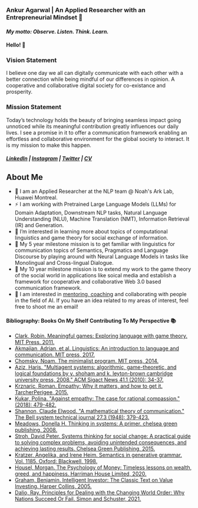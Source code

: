 ### Ankur Agarwal | An Applied Researcher with an Entrepreneurial Mindset 🌱
#### _My motto: Observe. Listen. Think. Learn._

#### Hello! 👋 

### Vision Statement
I believe one day we all can digitally communicate with each other with a better connection while being mindful of our differences in opinion. A cooperative and collaborative digital society for co-existance and prosperity.


### Mission Statement
Today’s technology holds the beauty of bringing seamless impact going unnoticed while its meaningful contribution greatly influences our daily lives. I see a promise in it to offer a communication framework enabling an effortless and collaborative environment for the global society to interact. It is my mission to make this happen.


##### [LinkedIn](https://www.linkedin.com/in/ankur1998) | [Instagram](https://www.instagram.com/ankur0148) | [Twitter](https://twitter.com/anankur) | [CV](https://drive.google.com/file/d/112vJqUTvcQWs11QVXOYxNbee3mT9fU-Y/view)

## About Me

- 🔭 I am an Applied Researcher at the NLP team @ Noah's Ark Lab, Huawei Montreal. 
- ⚡ I am working with Pretrained Large Language Models (LLMs) for Domain Adaptation, Downstream NLP tasks, Natural Language Understanding (NLU), Machine Translation (NMT), Information Retrieval (IR) and Generation.
- 🌱 I’m interested in learning more about topics of computational linguistics and game theory for social exchange of information.
- 💬 My 5 year milestone mission is to get familiar with linguistics for communication topics of Semantics, Pragmatics and Language Discourse by playing around with Neural Language Models in tasks like Monolingual and Cross-lingual Dialogue.
- 💬 My 10 year milestone mission is to extend my work to the game theory of the social world in applications like soical media and establish a framework for cooperative and collaborative Web 3.0 based communication framework.
- 👯 I am interested in [mentoring, coaching](https://lnkd.in/dGBVPpuu) and collaborating with people in the field of AI. If you have an idea related to my areas of interest, feel free to shoot me an email!

#### Bibliography: Books On My Shelf Contributing To My Perspective 📚
- [Clark, Robin. Meaningful games: Exploring language with game theory. MIT Press, 2011.](https://www.amazon.ca/Meaningful-Games-Exploring-Language-Theory/dp/0262016176)
- [Akmajian, Adrian, et al. Linguistics: An introduction to language and communication. MIT press, 2017.](https://www.amazon.ca/Linguistics-Introduction-Communication-Adrian-Akmajian/dp/026253326X)
- [Chomsky, Noam. The minimalist program. MIT press, 2014.](https://www.amazon.ca/dp/0262531283/?coliid=I33XA01M3979X9&colid=1DZJE8P05R1PQ&psc=1&ref_=lv_ov_lig_dp_it)
- [Aziz, Haris. "Multiagent systems: algorithmic, game-theoretic, and logical foundations by y. shoham and k. leyton-brown cambridge university press, 2008." ACM Sigact News 41.1 (2010): 34-37.](https://www.amazon.ca/Multiagent-Systems-Algorithmic-Game-Theoretic-Foundations/dp/0521899435)
- [Krznaric, Roman. Empathy: Why it matters, and how to get it. TarcherPerigee, 2015.](https://www.amazon.ca/Empathy-Why-Matters-How-Get-ebook/dp/B00HDMMEP2)
- [Kukar, Polina. "Against empathy: The case for rational compassion." (2018): 479-482.](https://www.amazon.ca/dp/0062339346/?coliid=I2ACB4KQ9VNVU2&colid=1DZJE8P05R1PQ&psc=1&ref_=lv_ov_lig_dp_it)
- [Shannon, Claude Elwood. "A mathematical theory of communication." The Bell system technical journal 27.3 (1948): 379-423.](https://people.math.harvard.edu/~ctm/home/text/others/shannon/entropy/entropy.pdf)
- [Meadows, Donella H. Thinking in systems: A primer. chelsea green publishing, 2008.](https://www.amazon.ca/Thinking-Systems-Primer-Donella-Meadows/dp/1603580557)
- [Stroh, David Peter. Systems thinking for social change: A practical guide to solving complex problems, avoiding unintended consequences, and achieving lasting results. Chelsea Green Publishing, 2015.](https://www.amazon.ca/dp/160358580X/?coliid=I3EY8L1AL82GAP&colid=1DZJE8P05R1PQ&psc=1&ref_=lv_ov_lig_dp_it)
- [Kratzer, Angelika, and Irene Heim. Semantics in generative grammar. Vol. 1185. Oxford: Blackwell, 1998.](https://www.amazon.ca/dp/0631197133/?coliid=IA0K61MUVKZB5&colid=1DZJE8P05R1PQ&psc=1&ref_=lv_ov_lig_dp_it&asin=0631197133&revisionId=&format=4&depth=1)
- [Housel, Morgan. The Psychology of Money: Timeless lessons on wealth, greed, and happiness. Harriman House Limited, 2020.](https://www.amazon.ca/Psychology-Money-Timeless-lessons-happiness/dp/0857197681/ref=pd_bxgy_img_sccl_2/132-8352436-8211815?pd_rd_w=1FTL5&content-id=amzn1.sym.17b2b149-58e2-4824-ba79-851c5f351fdc&pf_rd_p=17b2b149-58e2-4824-ba79-851c5f351fdc&pf_rd_r=BF4GNZ5BFYV1E61E21W0&pd_rd_wg=Ffvri&pd_rd_r=f6d1d4f8-224a-41df-932e-edb61897365c&pd_rd_i=0857197681&psc=1)
- [Graham, Benjamin. Intelligent Investor: The Classic Text on Value Investing. Harper Collins, 2005.](https://www.amazon.ca/dp/0060752610/?coliid=I2GGE77HN9B600&colid=1DZJE8P05R1PQ&psc=1&ref_=lv_ov_lig_dp_it)
- [Dalio, Ray. Principles for Dealing with the Changing World Order: Why Nations Succeed Or Fail. Simon and Schuster, 2021.](https://www.amazon.ca/dp/1982160276/?coliid=I1VSWG55SA1H47&colid=1DZJE8P05R1PQ&psc=1&ref_=lv_ov_lig_dp_it)



<!--
**ankur-98/ankur-98** is a ✨ _special_ ✨ repository because its `README.md` (this file) appears on your GitHub profile.

Here are some ideas to get you started:

- 🔭 I am an Applied Researcher at the NLP team @ Noah's Ark Lab, Huawei Montreal. 
- 🌱 I’m currently learning ...
- 👯 I’m looking to collaborate on ...
- 🤔 I’m looking for help with ...
- 💬 Ask me about ...
- 📫 How to reach me: ...
- 😄 Pronouns: ...
- ⚡ Fun fact: ...
-->

<!-- 
### Hello, I am Ankit! 👋

- 🔭 I’m an Applied Science Leader at Alexa AI team @ Amazon. I am passionate about the intersection of Artificial Intelligence (A.I.) and building unique customer experiences using concepts from Natural Language Understanding (NLU), Information Retrival (IR) and Machine Learning (ML).

- 💬  My personal mission is to build AI-based solutions that solve a high-impact problem for people around the globe and simplify everyday living.

- 🌱 I have also served as a consultant and course facilitator for Stanford's XCS221 (Principles of AI), XCS224u (Natural Language Understanding) professional courses

- 👯 I am interested in mentoring, coaching and collaborating with people in the field of AI. If you have an idea related to my areas of interest, feel free to shoot me an email!

- 📫  You can reach me at: ankitrchadha at gmail

- ⚡ Finding me on Internet: 
-   www.ankit-ai.blogspot.com 
-   www.ankitrchadha.com 
-   www.linkedin.com/in/ankitrc
-->
